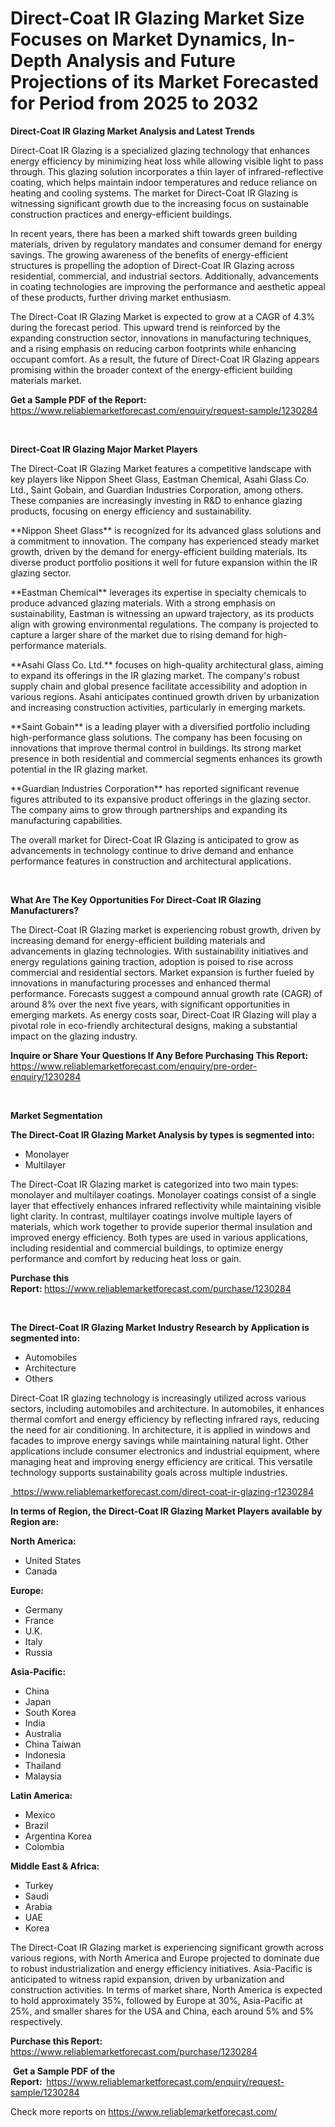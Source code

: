 <p><h1>Direct-Coat IR Glazing Market Size Focuses on Market Dynamics, In-Depth Analysis and Future Projections of its Market Forecasted for Period from 2025 to 2032</h1></p><p><strong>Direct-Coat IR Glazing Market Analysis and Latest Trends</strong></p>
<p><p>Direct-Coat IR Glazing is a specialized glazing technology that enhances energy efficiency by minimizing heat loss while allowing visible light to pass through. This glazing solution incorporates a thin layer of infrared-reflective coating, which helps maintain indoor temperatures and reduce reliance on heating and cooling systems. The market for Direct-Coat IR Glazing is witnessing significant growth due to the increasing focus on sustainable construction practices and energy-efficient buildings. </p><p>In recent years, there has been a marked shift towards green building materials, driven by regulatory mandates and consumer demand for energy savings. The growing awareness of the benefits of energy-efficient structures is propelling the adoption of Direct-Coat IR Glazing across residential, commercial, and industrial sectors. Additionally, advancements in coating technologies are improving the performance and aesthetic appeal of these products, further driving market enthusiasm.</p><p>The Direct-Coat IR Glazing Market is expected to grow at a CAGR of 4.3% during the forecast period. This upward trend is reinforced by the expanding construction sector, innovations in manufacturing techniques, and a rising emphasis on reducing carbon footprints while enhancing occupant comfort. As a result, the future of Direct-Coat IR Glazing appears promising within the broader context of the energy-efficient building materials market.</p></p>
<p><strong>Get a Sample PDF of the Report:&nbsp;</strong> <a href="https://www.reliablemarketforecast.com/enquiry/request-sample/1230284?utm_campaign=2272&utm_medium=2&utm_source=Github&utm_content=ia&utm_term=09022025&utm_id=direct-coat-ir-glazing">https://www.reliablemarketforecast.com/enquiry/request-sample/1230284</a></p>
<p>&nbsp;</p>
<p><strong>Direct-Coat IR Glazing Major Market Players</strong></p>
<p><p>The Direct-Coat IR Glazing Market features a competitive landscape with key players like Nippon Sheet Glass, Eastman Chemical, Asahi Glass Co. Ltd., Saint Gobain, and Guardian Industries Corporation, among others. These companies are increasingly investing in R&D to enhance glazing products, focusing on energy efficiency and sustainability.</p><p>**Nippon Sheet Glass** is recognized for its advanced glass solutions and a commitment to innovation. The company has experienced steady market growth, driven by the demand for energy-efficient building materials. Its diverse product portfolio positions it well for future expansion within the IR glazing sector.</p><p>**Eastman Chemical** leverages its expertise in specialty chemicals to produce advanced glazing materials. With a strong emphasis on sustainability, Eastman is witnessing an upward trajectory, as its products align with growing environmental regulations. The company is projected to capture a larger share of the market due to rising demand for high-performance materials.</p><p>**Asahi Glass Co. Ltd.** focuses on high-quality architectural glass, aiming to expand its offerings in the IR glazing market. The company's robust supply chain and global presence facilitate accessibility and adoption in various regions. Asahi anticipates continued growth driven by urbanization and increasing construction activities, particularly in emerging markets.</p><p>**Saint Gobain** is a leading player with a diversified portfolio including high-performance glass solutions. The company has been focusing on innovations that improve thermal control in buildings. Its strong market presence in both residential and commercial segments enhances its growth potential in the IR glazing market.</p><p>**Guardian Industries Corporation** has reported significant revenue figures attributed to its expansive product offerings in the glazing sector. The company aims to grow through partnerships and expanding its manufacturing capabilities. </p><p>The overall market for Direct-Coat IR Glazing is anticipated to grow as advancements in technology continue to drive demand and enhance performance features in construction and architectural applications.</p></p>
<p>&nbsp;</p>
<p><strong>What Are The Key Opportunities For Direct-Coat IR Glazing Manufacturers?</strong></p>
<p><p>The Direct-Coat IR Glazing market is experiencing robust growth, driven by increasing demand for energy-efficient building materials and advancements in glazing technologies. With sustainability initiatives and energy regulations gaining traction, adoption is poised to rise across commercial and residential sectors. Market expansion is further fueled by innovations in manufacturing processes and enhanced thermal performance. Forecasts suggest a compound annual growth rate (CAGR) of around 8% over the next five years, with significant opportunities in emerging markets. As energy costs soar, Direct-Coat IR Glazing will play a pivotal role in eco-friendly architectural designs, making a substantial impact on the glazing industry.</p></p>
<p><strong>Inquire or Share Your Questions If Any Before Purchasing This Report:</strong> <a href="https://www.reliablemarketforecast.com/enquiry/pre-order-enquiry/1230284?utm_campaign=2272&utm_medium=2&utm_source=Github&utm_content=ia&utm_term=09022025&utm_id=direct-coat-ir-glazing">https://www.reliablemarketforecast.com/enquiry/pre-order-enquiry/1230284</a></p>
<p>&nbsp;</p>
<p><strong>Market Segmentation</strong></p>
<p><strong>The Direct-Coat IR Glazing Market Analysis by types is segmented into:</strong></p>
<p><ul><li>Monolayer</li><li>Multilayer</li></ul></p>
<p><p>The Direct-Coat IR Glazing market is categorized into two main types: monolayer and multilayer coatings. Monolayer coatings consist of a single layer that effectively enhances infrared reflectivity while maintaining visible light clarity. In contrast, multilayer coatings involve multiple layers of materials, which work together to provide superior thermal insulation and improved energy efficiency. Both types are used in various applications, including residential and commercial buildings, to optimize energy performance and comfort by reducing heat loss or gain.</p></p>
<p><strong>Purchase this Report:&nbsp;</strong><a href="https://www.reliablemarketforecast.com/purchase/1230284?utm_campaign=2272&utm_medium=2&utm_source=Github&utm_content=ia&utm_term=09022025&utm_id=direct-coat-ir-glazing">https://www.reliablemarketforecast.com/purchase/1230284</a></p>
<p>&nbsp;</p>
<p><strong>The Direct-Coat IR Glazing Market Industry Research by Application is segmented into:</strong></p>
<p><ul><li>Automobiles</li><li>Architecture</li><li>Others</li></ul></p>
<p><p>Direct-Coat IR glazing technology is increasingly utilized across various sectors, including automobiles and architecture. In automobiles, it enhances thermal comfort and energy efficiency by reflecting infrared rays, reducing the need for air conditioning. In architecture, it is applied in windows and facades to improve energy savings while maintaining natural light. Other applications include consumer electronics and industrial equipment, where managing heat and improving energy efficiency are critical. This versatile technology supports sustainability goals across multiple industries.</p></p>
<p><a href="https://www.reliablemarketforecast.com/direct-coat-ir-glazing-r1230284?utm_campaign=2272&utm_medium=2&utm_source=Github&utm_content=ia&utm_term=09022025&utm_id=direct-coat-ir-glazing">&nbsp;https://www.reliablemarketforecast.com/direct-coat-ir-glazing-r1230284</a></p>
<p><strong>In terms of Region, the Direct-Coat IR Glazing Market Players available by Region are:</strong></p>
<p>
    <p> <strong> North America: </strong>
        <ul>
            <li>United States</li>
            <li>Canada</li>
        </ul>
        </p> 
    <p> <strong> Europe: </strong>
        <ul>
            <li>Germany</li>
            <li>France</li>
            <li>U.K.</li>
            <li>Italy</li>
            <li>Russia</li>
        </ul>
        </p> 
    <p> <strong> Asia-Pacific: </strong>
        <ul>
            <li>China</li>
            <li>Japan</li>
            <li>South Korea</li>
            <li>India</li>
            <li>Australia</li>
            <li>China Taiwan</li>
            <li>Indonesia</li>
            <li>Thailand</li>
            <li>Malaysia</li>
        </ul>
        </p> 
    <p> <strong> Latin America: </strong>
        <ul>
            <li>Mexico</li>
            <li>Brazil</li>
            <li>Argentina Korea</li>
            <li>Colombia</li>
        </ul>
        </p> 
    <p> <strong> Middle East & Africa: </strong>
        <ul>
            <li>Turkey</li>
            <li>Saudi</li>
            <li>Arabia</li>
            <li>UAE</li>
            <li>Korea</li>
        </ul>
    </p>
    </p>
<p><p>The Direct-Coat IR Glazing market is experiencing significant growth across various regions, with North America and Europe projected to dominate due to robust industrialization and energy efficiency initiatives. Asia-Pacific is anticipated to witness rapid expansion, driven by urbanization and construction activities. In terms of market share, North America is expected to hold approximately 35%, followed by Europe at 30%, Asia-Pacific at 25%, and smaller shares for the USA and China, each around 5% and 5% respectively.</p></p>
<p><strong>Purchase this Report: </strong><a href="https://www.reliablemarketforecast.com/purchase/1230284?utm_campaign=2272&utm_medium=2&utm_source=Github&utm_content=ia&utm_term=09022025&utm_id=direct-coat-ir-glazing">https://www.reliablemarketforecast.com/purchase/1230284</a></p>
<p>&nbsp;<strong>Get a Sample PDF of the Report:&nbsp;&nbsp;</strong><a href="https://www.reliablemarketforecast.com/enquiry/request-sample/1230284?utm_campaign=2272&utm_medium=2&utm_source=Github&utm_content=ia&utm_term=09022025&utm_id=direct-coat-ir-glazing">https://www.reliablemarketforecast.com/enquiry/request-sample/1230284</a></p>
<p><strong></strong></p>
<p>Check more reports on <a href="https://www.reliablemarketforecast.com/?utm_campaign=2272&utm_medium=2&utm_source=Github&utm_content=ia&utm_term=09022025&utm_id=direct-coat-ir-glazing">https://www.reliablemarketforecast.com/</a></p>
